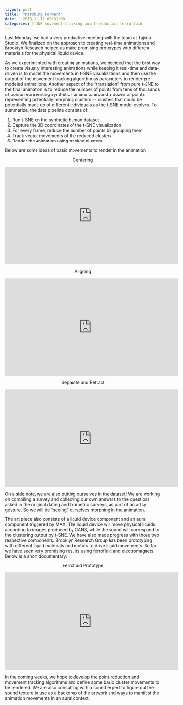 ```yaml
---
layout: post
title:  "Marching Forward"
date:   2018-11-12 09:31:00
categories: t-SNE movement-tracking point-reduction ferrofluid
---
```


Last Monday, we had a very productive meeting with the team at Tajima Studio. We finalized on the approach to creating real-time animations and Brooklyn Research helped us make promising prototypes with different materials for the physical liquid device.

As we experimented with creating animations, we decided that the best way to create visually interesting animations while keeping it real-time and data-driven is to model the movements in t-SNE visualizations and then use the output of the movement tracking algorithm as parameters to render pre-modeled animations. Another aspect of the “translation” from pure t-SNE to the final animation is to reduce the number of points from tens of thousands of points representing synthetic humans to around a dozen of points representing potentially morphing clusters -- clusters that could be potentially made up of different individuals as the t-SNE model evolves. To summarize, the data pipeline consists of:

1. Run t-SNE on the synthetic human dataset
2. Capture the 3D coordinates of the t-SNE visualization
3. For every frame, reduce the number of points by grouping them
4. Track vector movements of the reduced clusters
5. Render the animation using tracked clusters

Below are some ideas of basic movements to render in the animation.

<p align="center">
 Centering
</p>
<p align="center">
<iframe width="560" height="315" src="https://www.youtube.com/embed/UOD3NkV3K4U" frameborder="0" allow="accelerometer; autoplay; encrypted-media; gyroscope; picture-in-picture" allowfullscreen></iframe>
</p>

<p align="center">
 Aligning
</p>
<p align="center">
<iframe width="560" height="315" src="https://www.youtube.com/embed/LK_6SXdqETY" frameborder="0" allow="accelerometer; autoplay; encrypted-media; gyroscope; picture-in-picture" allowfullscreen></iframe>
</p>

<p align="center">
 Separate and Retract
</p>
<p align="center">
<iframe width="560" height="315" src="https://www.youtube.com/embed/Tzx00wk1a1U" frameborder="0" allow="accelerometer; autoplay; encrypted-media; gyroscope; picture-in-picture" allowfullscreen></iframe>
</p>

On a side note, we are also putting ourselves in the dataset! We are working on compiling a survey and collecting our own answers to the questions asked in the original dating and biometric surveys, as part of an artsy gesture. So we will be “seeing” ourselves morphing in the animation. 

The art piece also consists of a liquid device component and an aural component triggered by MAX. The liquid device will move physical liquids according to images produced by GANS, while the sound will correspond to the clustering output by t-SNE. We have also made progress with those two respective components. Brooklyn Research Group has been prototyping with different liquid materials and motors to drive liquid movements. So far we have seen very promising results using ferrofluid and electromagnets. Below is a short documentary:

<p align="center">
 Ferrofluid Prototype
</p>
<p align="center">
<iframe width="560" height="315" src="https://www.youtube.com/embed/fO-n6QAyQRc" frameborder="0" allow="accelerometer; autoplay; encrypted-media; gyroscope; picture-in-picture" allowfullscreen></iframe>
</p>

In the coming weeks, we hope to develop the point-reduction and movement tracking algorithms and define some basic cluster movements to be rendered. We are also consulting with a sound expert to figure out the sound texture to use as a backdrop of the artwork and ways to manifest the animation movements in an aural context.